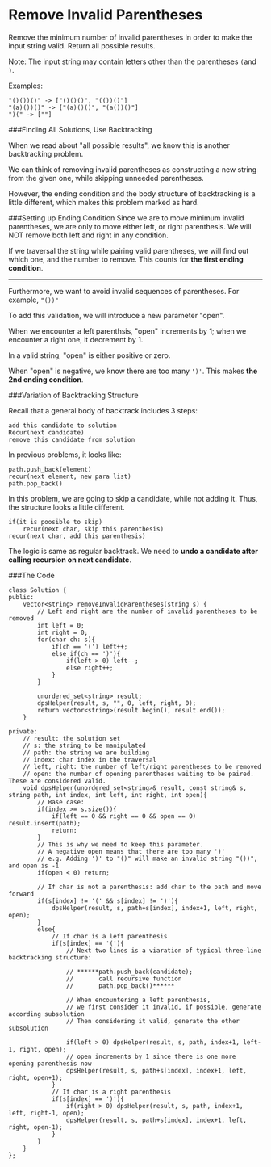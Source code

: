 # Remove Invalid Parentheses

Remove the minimum number of invalid parentheses in order to make the input string valid. Return all possible results.

Note: The input string may contain letters other than the parentheses ```(```and ```)```.


Examples:

```
"()())()" -> ["()()()", "(())()"]
"(a)())()" -> ["(a)()()", "(a())()"]
")(" -> [""]
```

###Finding All Solutions, Use Backtracking

When we read about "all possible results", we know this is another backtracking problem.

We can think of removing invalid parentheses as constructing a new string from the given one, while skipping unneeded parentheses.

However, the ending condition and the body structure of backtracking is a little different, which makes this problem marked as hard.


###Setting up Ending Condition
Since we are to move minimum invalid parentheses, we are only to move either left, or right parenthesis. We will NOT remove both left and right in any condition. 

If we traversal the string while pairing valid parentheses, we will find out which one, and the number to remove. This counts for **the first ending condition**.



---



Furthermore, we want to avoid invalid sequences of parentheses. For example, ```"())" ```

To add this validation, we will introduce a new parameter "open". 

When we encounter a left parenthsis, "open" increments by 1; when we encounter a right one, it decrement by 1.

In a valid string, "open" is either positive or zero. 

When "open" is negative, we know there are too many ```')'```. This makes **the 2nd ending condition**.


###Variation of Backtracking Structure

Recall that a general body of backtrack includes 3 steps:

```
add this candidate to solution
Recur(next candidate) 
remove this candidate from solution
```

In previous problems, it looks like:

```
path.push_back(element)
recur(next element, new para list)
path.pop_back()
```

In this problem, we are going to skip a candidate, while not adding it. Thus, the structure looks a little different.

```
if(it is poosible to skip)
    recur(next char, skip this parenthesis)
recur(next char, add this parenthesis)
```
The logic is same as regular backtrack. We need to **undo a candidate after calling recursion on next candidate**. 

###The Code

```
class Solution {
public:
    vector<string> removeInvalidParentheses(string s) {
        // Left and right are the number of invalid parentheses to be removed
        int left = 0;
        int right = 0;
        for(char ch: s){
            if(ch == '(') left++;
            else if(ch == ')'){
                if(left > 0) left--;
                else right++;
            }
        }
        
        unordered_set<string> result;
        dpsHelper(result, s, "", 0, left, right, 0);
        return vector<string>(result.begin(), result.end());
    }
    
private:
    // result: the solution set
    // s: the string to be manipulated
    // path: the string we are building
    // index: char index in the traversal
    // left, right: the number of left/right parentheses to be removed
    // open: the number of opening parentheses waiting to be paired. These are considered valid. 
    void dpsHelper(unordered_set<string>& result, const string& s, string path, int index, int left, int right, int open){
        // Base case:
        if(index >= s.size()){
            if(left == 0 && right == 0 && open == 0) result.insert(path);
            return;
        }
        // This is why we need to keep this parameter. 
        // A negative open means that there are too many ')' 
        // e.g. Adding ')' to "()" will make an invalid string "())", and open is -1
        if(open < 0) return;

        // If char is not a parenthesis: add char to the path and move forward
        if(s[index] != '(' && s[index] != ')'){
            dpsHelper(result, s, path+s[index], index+1, left, right, open);
        }
        else{
            // If char is a left parenthesis
            if(s[index] == '('){
                // Next two lines is a viaration of typical three-line backtracking structure:
                
                // ******path.push_back(candidate);
                //       call recursive function
                //       path.pop_back()******
                
                // When encountering a left parenthesis, 
                // we first consider it invalid, if possible, generate according subsolution
                // Then considering it valid, generate the other subsolution 
                
                if(left > 0) dpsHelper(result, s, path, index+1, left-1, right, open);
                // open increments by 1 since there is one more opening parenthesis now
                dpsHelper(result, s, path+s[index], index+1, left, right, open+1);
            }
            // If char is a right parenthesis
            if(s[index] == ')'){
                if(right > 0) dpsHelper(result, s, path, index+1, left, right-1, open);
                dpsHelper(result, s, path+s[index], index+1, left, right, open-1);
            }
        }
    }
};
```
